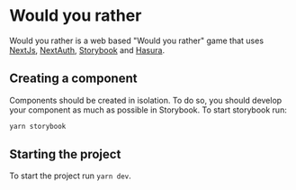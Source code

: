 # Would you rather

Would you rather is a web based "Would you rather" game that uses [NextJs](https://nextjs.org/), [NextAuth](https://next-auth.js.org/), [Storybook](https://storybook.js.org/) and [Hasura](https://hasura.io/).

## Creating a component

Components should be created in isolation. To do so, you should develop your component as much as possible in Storybook. To start storybook run:

```sh
yarn storybook
```

## Starting the project

To start the project run `yarn dev`.
